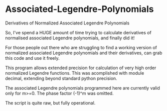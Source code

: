 # Associated-Legendre-Polynomials
Derivatives of Normalized Associated Legendre Polynomials

So, I've spend a HUGE amount of time trying to calculate derivatives of normalised associated Legendre polynomials, 
and finally did it!

For those people out there who are struggling to find a working version of normalized associated Legendre polynomials and their
derivatives, can grab this code and use it freely.

This program allows extended precision for calculation of very high order normalized Legendre functions. 
This was acomplished with module decimal, extending beyond standard python precision. 

The associated Legendre polynomials programmed here are currently valid only for m>=0.
The phase factor (-1)^m was omitted.

The script is quite raw, but fully operational. 

